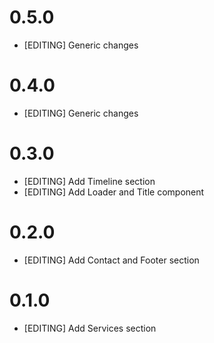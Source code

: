 # 0.5.0
- [EDITING] Generic changes

# 0.4.0
- [EDITING] Generic changes

# 0.3.0
- [EDITING] Add Timeline section
- [EDITING] Add Loader and Title component

# 0.2.0
- [EDITING] Add Contact and Footer section

# 0.1.0
- [EDITING] Add Services section